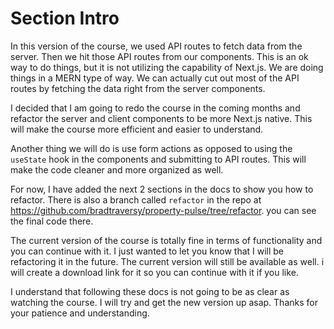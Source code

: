 # Section Intro

In this version of the course, we used API routes to fetch data from the server. Then we hit those API routes from our components. This is an ok way to do things, but it is not utilizing the capability of Next.js. We are doing things in a MERN type of way. We can actually cut out most of the API routes by fetching the data right from the server components.

I decided that I am going to redo the course in the coming months and refactor the server and client components to be more Next.js native. This will make the course more efficient and easier to understand.

Another thing we will do is use form actions as opposed to using the `useState` hook in the components and submitting to API routes. This will make the code cleaner and more organized as well.

For now, I have added the next 2 sections in the docs to show you how to refactor. There is also a branch called `refactor` in the repo at https://github.com/bradtraversy/property-pulse/tree/refactor. you can see the final code there.

The current version of the course is totally fine in terms of functionality and you can continue with it. I just wanted to let you know that I will be refactoring it in the future. The current version will still be available as well. i will create a download link for it so you can continue with it if you like.

I understand that following these docs is not going to be as clear as watching the course. I will try and get the new version up asap. Thanks for your patience and understanding.
